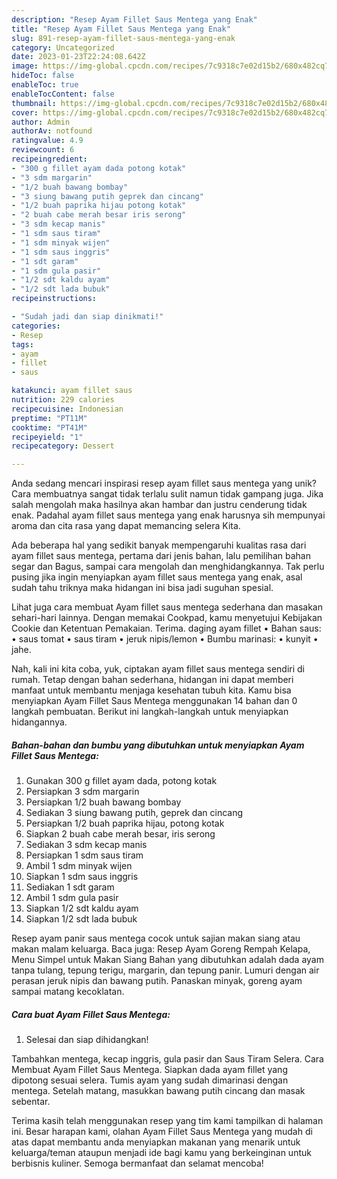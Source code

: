 ```yaml
---
description: "Resep Ayam Fillet Saus Mentega yang Enak"
title: "Resep Ayam Fillet Saus Mentega yang Enak"
slug: 891-resep-ayam-fillet-saus-mentega-yang-enak
category: Uncategorized
date: 2023-01-23T22:24:08.642Z
image: https://img-global.cpcdn.com/recipes/7c9318c7e02d15b2/680x482cq70/ayam-fillet-saus-mentega-foto-resep-utama.jpg
hideToc: false
enableToc: true
enableTocContent: false
thumbnail: https://img-global.cpcdn.com/recipes/7c9318c7e02d15b2/680x482cq70/ayam-fillet-saus-mentega-foto-resep-utama.jpg
cover: https://img-global.cpcdn.com/recipes/7c9318c7e02d15b2/680x482cq70/ayam-fillet-saus-mentega-foto-resep-utama.jpg
author: Admin
authorAv: notfound
ratingvalue: 4.9
reviewcount: 6
recipeingredient:
- "300 g fillet ayam dada potong kotak"
- "3 sdm margarin"
- "1/2 buah bawang bombay"
- "3 siung bawang putih geprek dan cincang"
- "1/2 buah paprika hijau potong kotak"
- "2 buah cabe merah besar iris serong"
- "3 sdm kecap manis"
- "1 sdm saus tiram"
- "1 sdm minyak wijen"
- "1 sdm saus inggris"
- "1 sdt garam"
- "1 sdm gula pasir"
- "1/2 sdt kaldu ayam"
- "1/2 sdt lada bubuk"
recipeinstructions:

- "Sudah jadi dan siap dinikmati!"
categories:
- Resep
tags:
- ayam
- fillet
- saus

katakunci: ayam fillet saus 
nutrition: 229 calories
recipecuisine: Indonesian
preptime: "PT11M"
cooktime: "PT41M"
recipeyield: "1"
recipecategory: Dessert

---
```





Anda sedang mencari inspirasi resep ayam fillet saus mentega yang unik? Cara membuatnya sangat tidak terlalu sulit namun tidak gampang juga. Jika salah mengolah maka hasilnya akan hambar dan justru cenderung tidak enak. Padahal ayam fillet saus mentega yang enak harusnya sih mempunyai aroma dan cita rasa yang dapat memancing selera Kita.





Ada beberapa hal yang sedikit banyak mempengaruhi kualitas rasa dari ayam fillet saus mentega, pertama dari jenis bahan, lalu pemilihan bahan segar dan Bagus, sampai cara mengolah dan menghidangkannya. Tak perlu pusing jika ingin menyiapkan ayam fillet saus mentega yang enak,      asal sudah tahu triknya maka hidangan ini bisa jadi suguhan spesial.














Lihat juga cara membuat Ayam fillet saus mentega sederhana dan masakan sehari-hari lainnya. Dengan memakai Cookpad, kamu menyetujui Kebijakan Cookie dan Ketentuan Pemakaian. Terima. daging ayam fillet • Bahan saus: • saus tomat • saus tiram • jeruk nipis/lemon • Bumbu marinasi: • kunyit • jahe.






Nah, kali ini kita coba, yuk, ciptakan ayam fillet saus mentega sendiri di rumah. Tetap dengan bahan sederhana, hidangan ini dapat memberi manfaat untuk membantu menjaga kesehatan tubuh kita. Kamu bisa menyiapkan Ayam Fillet Saus Mentega menggunakan 14 bahan dan 0 langkah pembuatan. Berikut ini langkah-langkah untuk menyiapkan hidangannya.

<!--inarticleads1-->

##### Bahan-bahan dan bumbu yang dibutuhkan untuk menyiapkan Ayam Fillet Saus Mentega:

1. Gunakan 300 g fillet ayam dada, potong kotak
1. Persiapkan 3 sdm margarin
1. Persiapkan 1/2 buah bawang bombay
1. Sediakan 3 siung bawang putih, geprek dan cincang
1. Persiapkan 1/2 buah paprika hijau, potong kotak
1. Siapkan 2 buah cabe merah besar, iris serong
1. Sediakan 3 sdm kecap manis
1. Persiapkan 1 sdm saus tiram
1. Ambil 1 sdm minyak wijen
1. Siapkan 1 sdm saus inggris
1. Sediakan 1 sdt garam
1. Ambil 1 sdm gula pasir
1. Siapkan 1/2 sdt kaldu ayam
1. Siapkan 1/2 sdt lada bubuk


Resep ayam panir saus mentega cocok untuk sajian makan siang atau makan malam keluarga. Baca juga: Resep Ayam Goreng Rempah Kelapa, Menu Simpel untuk Makan Siang Bahan yang dibutuhkan adalah dada ayam tanpa tulang, tepung terigu, margarin, dan tepung panir. Lumuri dengan air perasan jeruk nipis dan bawang putih. Panaskan minyak, goreng ayam sampai matang kecoklatan. 

<!--inarticleads2-->

##### Cara buat Ayam Fillet Saus Mentega:


1. Selesai dan siap dihidangkan!

Tambahkan mentega, kecap inggris, gula pasir dan Saus Tiram Selera. Cara Membuat Ayam Fillet Saus Mentega. Siapkan dada ayam fillet yang dipotong sesuai selera. Tumis ayam yang sudah dimarinasi dengan mentega. Setelah matang, masukkan bawang putih cincang dan masak sebentar. 

Terima kasih telah menggunakan resep yang tim kami tampilkan di halaman ini. Besar harapan kami, olahan Ayam Fillet Saus Mentega yang mudah di atas dapat membantu anda menyiapkan makanan yang menarik untuk keluarga/teman ataupun menjadi ide bagi kamu yang berkeinginan untuk berbisnis kuliner. Semoga bermanfaat dan selamat mencoba!
